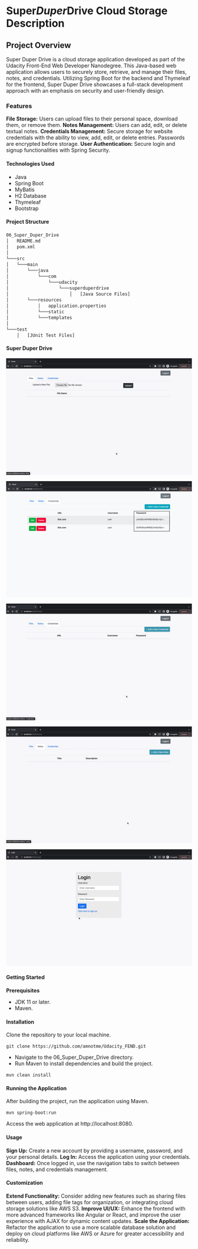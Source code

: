 
# Super*Duper*Drive Cloud Storage Description

## Project Overview

Super Duper Drive is a cloud storage application developed as part of the Udacity Front-End Web Developer Nanodegree. This Java-based web application allows users to securely store, retrieve, and manage their files, notes, and credentials. Utilizing Spring Boot for the backend and Thymeleaf for the frontend, Super Duper Drive showcases a full-stack development approach with an emphasis on security and user-friendly design.

### Features

**File Storage:** Users can upload files to their personal space, download them, or remove them.
**Notes Management:** Users can add, edit, or delete textual notes.
**Credentials Management:** Secure storage for website credentials with the ability to view, add, edit, or delete entries. Passwords are encrypted before storage.
**User Authentication:** Secure login and signup functionalities with Spring Security.

#### Technologies Used

* Java
* Spring Boot
* MyBatis
* H2 Database
* Thymeleaf
* Bootstrap

#### Project Structure

```
06_Super_Duper_Drive
│   README.md
│   pom.xml
│
└───src
│   └───main
│       └───java
│           └───com
│               └───udacity
│                   └───superduperdrive
│                       │   [Java Source Files]
│       └───resources
│           │   application.properties
│           └───static
│           └───templates
│
└───test
    │   [JUnit Test Files]
```
#### Super Duper Drive
![SDD1](SuperDuperDrive1.gif)

![SDD2](SuperDuperDrive2.png)

![SDD3](SuperDuperDrive3.gif)

![SDD4](SuperDuperDrive4.gif)

![SDD5](SuperDuperDrive5.gif)

#### Getting Started

**Prerequisites**
* JDK 11 or later.
* Maven.

#### Installation

Clone the repository to your local machine.
```
git clone https://github.com/amnotme/Udacity_FEND.git
```
* Navigate to the 06_Super_Duper_Drive directory.
* Run Maven to install dependencies and build the project.
```
mvn clean install
```

#### Running the Application

After building the project, run the application using Maven.
```
mvn spring-boot:run
```
Access the web application at http://localhost:8080.

#### Usage

**Sign Up:** Create a new account by providing a username, password, and your personal details.
**Log In:** Access the application using your credentials.
**Dashboard:** Once logged in, use the navigation tabs to switch between files, notes, and credentials management.

#### Customization

**Extend Functionality:** Consider adding new features such as sharing files between users, adding file tags for organization, or integrating cloud storage solutions like AWS S3.
**Improve UI/UX:** Enhance the frontend with more advanced frameworks like Angular or React, and improve the user experience with AJAX for dynamic content updates.
**Scale the Application:** Refactor the application to use a more scalable database solution and deploy on cloud platforms like AWS or Azure for greater accessibility and reliability.